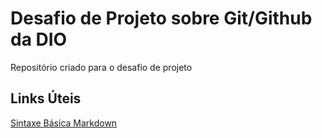 # Desafio de Projeto sobre Git/Github da DIO
Repositório criado para o desafio de projeto

## Links Úteis
[Sintaxe Básica Markdown](https://www.markdownguide.org/basic-syntax/)
